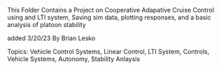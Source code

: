 This Folder Contains a Project on Cooperative Adapative Cruise Control using and LTI system, Saving sim data, plotting responses, and a basic analysis of platoon stability 

added 3/20/23 By Brian Lesko 

Topics: Vehicle Control Systems, Linear Control, LTI System, Controls, Vehicle Systems, Autonomy, Stability Anlaysis
